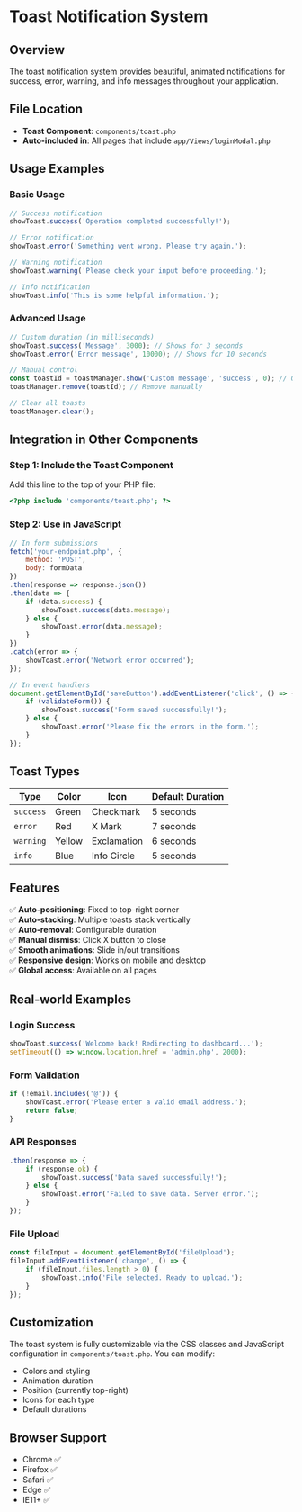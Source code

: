 # Toast Notification System

## Overview
The toast notification system provides beautiful, animated notifications for success, error, warning, and info messages throughout your application.

## File Location
- **Toast Component**: `components/toast.php`
- **Auto-included in**: All pages that include `app/Views/loginModal.php`

## Usage Examples

### Basic Usage
```javascript
// Success notification
showToast.success('Operation completed successfully!');

// Error notification  
showToast.error('Something went wrong. Please try again.');

// Warning notification
showToast.warning('Please check your input before proceeding.');

// Info notification
showToast.info('This is some helpful information.');
```

### Advanced Usage
```javascript
// Custom duration (in milliseconds)
showToast.success('Message', 3000); // Shows for 3 seconds
showToast.error('Error message', 10000); // Shows for 10 seconds

// Manual control
const toastId = toastManager.show('Custom message', 'success', 0); // 0 = no auto-remove
toastManager.remove(toastId); // Remove manually

// Clear all toasts
toastManager.clear();
```

## Integration in Other Components

### Step 1: Include the Toast Component
Add this line to the top of your PHP file:
```php
<?php include 'components/toast.php'; ?>
```

### Step 2: Use in JavaScript
```javascript
// In form submissions
fetch('your-endpoint.php', {
    method: 'POST',
    body: formData
})
.then(response => response.json())
.then(data => {
    if (data.success) {
        showToast.success(data.message);
    } else {
        showToast.error(data.message);
    }
})
.catch(error => {
    showToast.error('Network error occurred');
});

// In event handlers
document.getElementById('saveButton').addEventListener('click', () => {
    if (validateForm()) {
        showToast.success('Form saved successfully!');
    } else {
        showToast.error('Please fix the errors in the form.');
    }
});
```

## Toast Types

| Type | Color | Icon | Default Duration |
|------|-------|------|------------------|
| `success` | Green | Checkmark | 5 seconds |
| `error` | Red | X Mark | 7 seconds |
| `warning` | Yellow | Exclamation | 6 seconds |
| `info` | Blue | Info Circle | 5 seconds |

## Features

✅ **Auto-positioning**: Fixed to top-right corner  
✅ **Auto-stacking**: Multiple toasts stack vertically  
✅ **Auto-removal**: Configurable duration  
✅ **Manual dismiss**: Click X button to close  
✅ **Smooth animations**: Slide in/out transitions  
✅ **Responsive design**: Works on mobile and desktop  
✅ **Global access**: Available on all pages  

## Real-world Examples

### Login Success
```javascript
showToast.success('Welcome back! Redirecting to dashboard...');
setTimeout(() => window.location.href = 'admin.php', 2000);
```

### Form Validation
```javascript
if (!email.includes('@')) {
    showToast.error('Please enter a valid email address.');
    return false;
}
```

### API Responses
```javascript
.then(response => {
    if (response.ok) {
        showToast.success('Data saved successfully!');
    } else {
        showToast.error('Failed to save data. Server error.');
    }
});
```

### File Upload
```javascript
const fileInput = document.getElementById('fileUpload');
fileInput.addEventListener('change', () => {
    if (fileInput.files.length > 0) {
        showToast.info('File selected. Ready to upload.');
    }
});
```

## Customization

The toast system is fully customizable via the CSS classes and JavaScript configuration in `components/toast.php`. You can modify:

- Colors and styling
- Animation duration
- Position (currently top-right)
- Icons for each type
- Default durations

## Browser Support
- Chrome ✅
- Firefox ✅  
- Safari ✅
- Edge ✅
- IE11+ ✅
